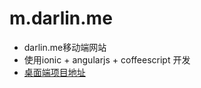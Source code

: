 # m.darlin.me

* darlin.me移动端网站
* 使用ionic + angularjs + coffeescript 开发
* [桌面端项目地址](https://github.com/doxiaodong/angular-mysite2)